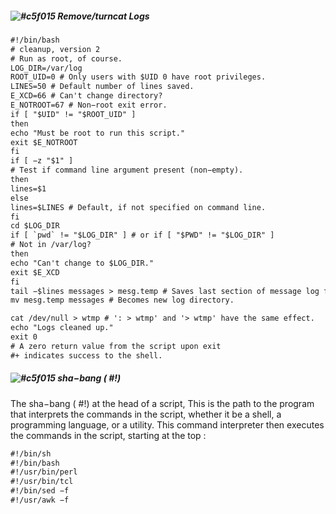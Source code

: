##### ![#c5f015](https://via.placeholder.com/15/c5f015/000000?text=+) Remove/turncat Logs
```html
#!/bin/bash
# cleanup, version 2
# Run as root, of course.
LOG_DIR=/var/log
ROOT_UID=0 # Only users with $UID 0 have root privileges.
LINES=50 # Default number of lines saved.
E_XCD=66 # Can't change directory?
E_NOTROOT=67 # Non−root exit error.
if [ "$UID" != "$ROOT_UID" ]
then
echo "Must be root to run this script."
exit $E_NOTROOT
fi
if [ −z "$1" ]
# Test if command line argument present (non−empty).
then
lines=$1
else
lines=$LINES # Default, if not specified on command line.
fi
cd $LOG_DIR
if [ `pwd` != "$LOG_DIR" ] # or if [ "$PWD" != "$LOG_DIR" ]
# Not in /var/log?
then
echo "Can't change to $LOG_DIR."
exit $E_XCD
fi
tail −$lines messages > mesg.temp # Saves last section of message log file.
mv mesg.temp messages # Becomes new log directory.

cat /dev/null > wtmp # ': > wtmp' and '> wtmp' have the same effect.
echo "Logs cleaned up."
exit 0
# A zero return value from the script upon exit
#+ indicates success to the shell.
```

##### ![#c5f015](https://via.placeholder.com/15/c5f015/000000?text=+) sha−bang ( #!)

The sha−bang ( #!) at the head of a script, This is the path to the program that interprets the commands in the script, whether it be a shell, a programming language, or a utility. This command interpreter then executes the commands in the script, starting at the top :

```html
#!/bin/sh
#!/bin/bash
#!/usr/bin/perl
#!/usr/bin/tcl
#!/bin/sed −f
#!/usr/awk −f
```
